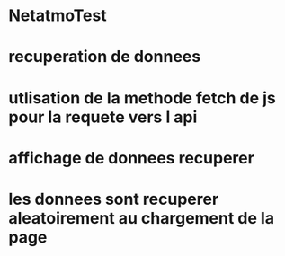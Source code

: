 # NetatmoTest
# recuperation de donnees 
# utlisation de la methode fetch de js pour la requete vers l api
# affichage de donnees recuperer 
# les donnees sont recuperer aleatoirement au chargement de la page

